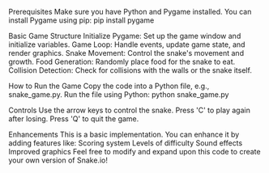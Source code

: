 Prerequisites
Make sure you have Python and Pygame installed. You can install Pygame using pip:
pip install pygame

Basic Game Structure
Initialize Pygame: Set up the game window and initialize variables.
Game Loop: Handle events, update game state, and render graphics.
Snake Movement: Control the snake's movement and growth.
Food Generation: Randomly place food for the snake to eat.
Collision Detection: Check for collisions with the walls or the snake itself.

How to Run the Game
Copy the code into a Python file, e.g., snake_game.py.
Run the file using Python:
python snake_game.py


Controls
Use the arrow keys to control the snake.
Press 'C' to play again after losing.
Press 'Q' to quit the game.


Enhancements
This is a basic implementation. You can enhance it by adding features like:
Scoring system
Levels of difficulty
Sound effects
Improved graphics
Feel free to modify and expand upon this code to create your own version of Snake.io!
